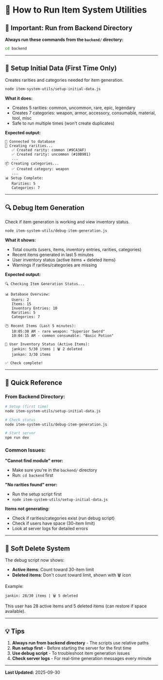 # 🚀 How to Run Item System Utilities

## 📍 Important: Run from Backend Directory

**Always run these commands from the `backend/` directory:**

```bash
cd backend
```

---

## 🔧 Setup Initial Data (First Time Only)

Creates rarities and categories needed for item generation.

```bash
node item-system-utils/setup-initial-data.js
```

**What it does:**
- Creates 5 rarities: common, uncommon, rare, epic, legendary
- Creates 7 categories: weapon, armor, accessory, consumable, material, tool, misc
- Safe to run multiple times (won't create duplicates)

**Expected output:**
```
🔗 Connected to database
🎯 Creating rarities...
   ✅ Created rarity: common (#9CA3AF)
   ✅ Created rarity: uncommon (#10B981)
   ...
📦 Creating categories...
   ✅ Created category: weapon
   ...
📊 Setup Complete:
   Rarities: 5
   Categories: 7
```

---

## 🔍 Debug Item Generation

Check if item generation is working and view inventory status.

```bash
node item-system-utils/debug-item-generation.js
```

**What it shows:**
- Total counts (users, items, inventory entries, rarities, categories)
- Recent items generated in last 5 minutes
- User inventory status (active items + deleted items)
- Warnings if rarities/categories are missing

**Expected output:**
```
🔍 Checking Item Generation Status...

📊 Database Overview:
   Users: 2
   Items: 15
   Inventory Entries: 10
   Rarities: 5
   Categories: 7

🕐 Recent Items (Last 5 minutes):
   10:05:30 AM - rare weapon: "Superior Sword"
   10:04:15 AM - common consumable: "Basic Potion"

🎒 User Inventory Status (Active Items):
   jankin: 5/30 items | 🗑️ 2 deleted
   jankan: 3/30 items

✅ Check complete!
```

---

## 📝 Quick Reference

### From Backend Directory:

```bash
# Setup (first time)
node item-system-utils/setup-initial-data.js

# Check status
node item-system-utils/debug-item-generation.js

# Start server
npm run dev
```

### Common Issues:

**"Cannot find module" error:**
- Make sure you're in the `backend/` directory
- Run: `cd backend` first

**"No rarities found" error:**
- Run the setup script first
- `node item-system-utils/setup-initial-data.js`

**Items not generating:**
- Check if rarities/categories exist (run debug script)
- Check if users have space (30-item limit)
- Look at server logs for detailed errors

---

## 🎯 Soft Delete System

The debug script now shows:
- **Active items**: Count toward 30-item limit
- **Deleted items**: Don't count toward limit, shown with 🗑️ icon

Example:
```
jankin: 28/30 items | 🗑️ 5 deleted
```
This user has 28 active items and 5 deleted items (can restore if space available).

---

## 💡 Tips

1. **Always run from backend directory** - The scripts use relative paths
2. **Run setup first** - Before starting the server for the first time
3. **Use debug script** - To troubleshoot item generation issues
4. **Check server logs** - For real-time generation messages every minute

---

**Last Updated:** 2025-09-30
